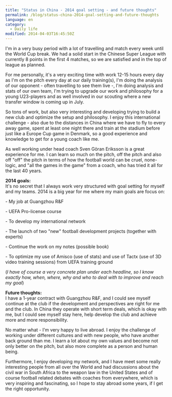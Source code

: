 ```yaml
---
title: "Status in China - 2014 goal setting - and future thoughts"
permalink: /blog/status-china-2014-goal-setting-and-future-thoughts
language: en
category:
  - Daily life
modified: 2014-04-03T16:45:50Z
---
```


I'm in a very busy period with a lot of travelling and match every week until the World Cup break. We had a solid start in the Chinese Super League with currently 8 points in the first 4 matches, so we are satisfied and in the top of league as planned.

For me personally, it's a very exciting time with work 12-15 hours every day as I'm on the pitch every day at our daily training(s), I'm doing the analysis of our opponent - often travelling to see them live -, I'm doing analysis and stats of our own team, I'm trying to upgrade our work and philosophy for a young U23-players and as well involved in our scouting where a new transfer window is coming up in July.

So tons of work, but also very interesting and developing trying to build a new club and optimize the setup and philosophy. I enjoy this international challenge - also due to the distances in China where we have to fly to every away game, spent at least one night there and train at the stadium before just like a Europe Cup game in Denmark, so a good experience and knowledge to get for a young coach like me.

As well working under head coach Sven Göran Eriksson is a great experience for me. I can learn so much on the pitch, off the pitch and also off "off" the pitch in terms of how the football world can be cruel, none-logic, and "all the games in the game" from a coach, who has tried it all for the last 40 years.

  
**2014 goals:**  
It's no secret that I always work very structured with goal setting for myself and my teams. 2014 is a big year for me where my main goals are focus on:  
  
\- My job at Guangzhou R&F  
  
\- UEFA Pro-license course   
  
\- To develop my international network  
  
\- The launch of two "new" football development projects (together with experts)  
  
\- Continue the work on my notes (possible book)  
  
\- To optimize my use of Amisco (use of stats) and use of Tactx (use of 3D video training sessions) from UEFA training ground  
  
(_I have of course a very concrete plan under each headline, so I know exactly how, when, where, why and who to deal with to improve and reach my goal_)

  
**Future thoughts:**  
I have a 1-year contract with Guangzhou R&F, and I could see myself continue at the club if the development and perspectives are right for me and the club. In China they operate with short term deals, which is okay with me, but I could see myself stay here, help develop the club and achieve more and more responsibility.   
  
No matter what - I'm very happy to live abroad. I enjoy the challenge of working under different cultures and with new people, who have another back ground than me. I learn a lot about my own values and become not only better on the pitch, but also more complete as a person and human being.  
  
Furthermore, I enjoy developing my network, and I have meet some really interesting people from all over the World and had discussions about the civil war in South Africa to the weapon law in the United States and of course football related debates with coaches from everywhere, which is very inspiring and fascinating, so I hope to stay abroad some years, if I get the right opportunity.
